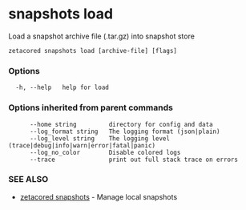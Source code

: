 # snapshots load

Load a snapshot archive file (.tar.gz) into snapshot store

```
zetacored snapshots load [archive-file] [flags]
```

### Options

```
  -h, --help   help for load
```

### Options inherited from parent commands

```
      --home string         directory for config and data 
      --log_format string   The logging format (json|plain) 
      --log_level string    The logging level (trace|debug|info|warn|error|fatal|panic) 
      --log_no_color        Disable colored logs
      --trace               print out full stack trace on errors
```

### SEE ALSO

* [zetacored snapshots](zetacored_snapshots.md)	 - Manage local snapshots

